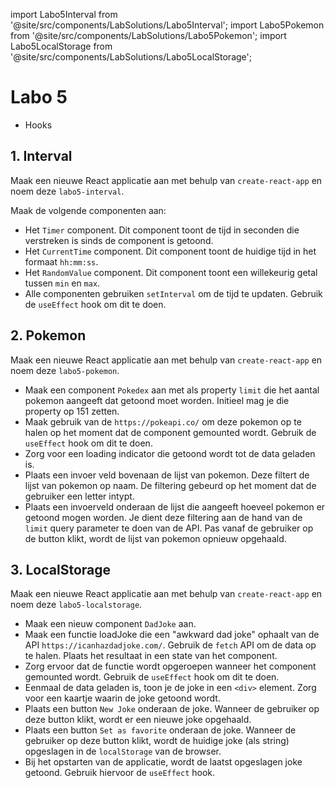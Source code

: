 import Labo5Interval from '@site/src/components/LabSolutions/Labo5Interval';
import Labo5Pokemon from '@site/src/components/LabSolutions/Labo5Pokemon';
import Labo5LocalStorage from '@site/src/components/LabSolutions/Labo5LocalStorage';

# Labo 5

- Hooks

## 1. Interval

Maak een nieuwe React applicatie aan met behulp van `create-react-app` en noem deze `labo5-interval`.
<Timer/>
            
Maak de volgende componenten aan:

- Het `Timer` component. Dit component toont de tijd in seconden die verstreken is sinds de component is getoond. 
- Het `CurrentTime` component. Dit component toont de huidige tijd in het formaat `hh:mm:ss`.
- Het `RandomValue` component. Dit component toont een willekeurig getal tussen `min` en `max`.
- Alle componenten gebruiken `setInterval` om de tijd te updaten. Gebruik de `useEffect` hook om dit te doen.

<div style={{padding: 10, border: "1px dotted black"}}>
    <Labo5Interval/>
</div>

## 2. Pokemon

Maak een nieuwe React applicatie aan met behulp van `create-react-app` en noem deze `labo5-pokemon`.

- Maak een component `Pokedex` aan met als property `limit` die het aantal pokemon aangeeft dat getoond moet worden. Initieel mag je die property op 151 zetten.
- Maak gebruik van de `https://pokeapi.co/` om deze pokemon op te halen op het moment dat de component gemounted wordt. Gebruik de `useEffect` hook om dit te doen.
- Zorg voor een loading indicator die getoond wordt tot de data geladen is.
- Plaats een invoer veld bovenaan de lijst van pokemon. Deze filtert de lijst van pokemon op naam. De filtering gebeurd op het moment dat de gebruiker een letter intypt. 
- Plaats een invoerveld onderaan de lijst die aangeeft hoeveel pokemon er getoond mogen worden. Je dient deze filtering aan de hand van de `limit` query parameter te doen van de API. Pas vanaf de gebruiker op de button klikt, wordt de lijst van pokemon opnieuw opgehaald.

<div style={{padding: 10, border: "1px dotted black"}}>
<Labo5Pokemon/>
</div>

## 3. LocalStorage

Maak een nieuwe React applicatie aan met behulp van `create-react-app` en noem deze `labo5-localstorage`.

- Maak een nieuw component `DadJoke` aan. 
- Maak een functie loadJoke die een "awkward dad joke" ophaalt van de API `https://icanhazdadjoke.com/`. Gebruik de `fetch` API om de data op te halen. Plaats het resultaat in een state van het component.
- Zorg ervoor dat de functie wordt opgeroepen wanneer het component gemounted wordt. Gebruik de `useEffect` hook om dit te doen.
- Eenmaal de data geladen is, toon je de joke in een `<div>` element. Zorg voor een kaartje waarin de joke getoond wordt.
- Plaats een button `New Joke` onderaan de joke. Wanneer de gebruiker op deze button klikt, wordt er een nieuwe joke opgehaald.
- Plaats een button `Set as favorite` onderaan de joke. Wanneer de gebruiker op deze button klikt, wordt de huidige joke (als string) opgeslagen in de `localStorage` van de browser. 
- Bij het opstarten van de applicatie, wordt de laatst opgeslagen joke getoond. Gebruik hiervoor de `useEffect` hook.
